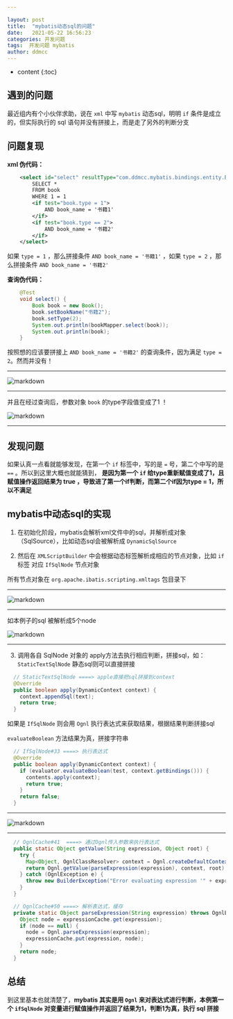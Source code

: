 ```yaml
---

layout: post
title:  "mybatis动态sql的问题"
date:   2021-05-22 16:56:23
categories: 开发问题
tags:  开发问题 mybatis
author: ddmcc
---
```


* content
{:toc}





## 遇到的问题

最近组内有个小伙伴求助，说在 `xml` 中写 `mybatis` 动态sql，明明 `if` 条件是成立的，但实际执行的 sql 语句并没有拼接上，而是走了另外的判断分支



## 问题复现

**xml 伪代码：**

```xml
    <select id="select" resultType="com.ddmcc.mybatis.bindings.entity.Book">
        SELECT *
        FROM book
        WHERE 1 = 1
        <if test="book.type = 1">
            AND book_name = '书籍1'
        </if>
        <if test="book.type == 2">
            AND book_name = '书籍2'
        </if>
    </select>
```

如果 `type = 1` ，那么拼接条件 `AND book_name = '书籍1'` ，如果 `type = 2` ，那么拼接条件 `AND book_name = '书籍2'` 


**查询伪代码：**

```java
    @Test
    void select() {
        Book book = new Book();
        book.setBookName("书籍2");
        book.setType(2);
        System.out.println(bookMapper.select(book));
        System.out.println(book);
    }
```


按照想的应该要拼接上 ` AND book_name = '书籍2' ` 的查询条件，因为满足 `type = 2`。然而并没有！

---
![markdown](https://ddmcc-1255635056.file.myqcloud.com/4804949d-fc3b-47a1-a5a1-fc5e1317e819.png)

---

并且在经过查询后，参数对象 `book` 的type字段值变成了1 ！

![markdown](https://ddmcc-1255635056.file.myqcloud.com/15ea80c7-b3a6-4ae5-a141-431c7cdd2a4f.png)

---


## 发现问题

如果认真一点看就能够发现，在第一个 `if` 标签中，写的是 `=` 号，第二个中写的是 `==` 。所以到这里大概也就能猜到， **是因为第一个 `if` 给type重新赋值变成了1，且
赋值操作返回结果为 true ，导致进了第一个if判断，而第二个if因为type = 1，所以不满足**


## mybatis中动态sql的实现

1. 在初始化阶段，mybatis会解析xml文件中的sql，并解析成对象（SqlSource），比如动态sql会被解析成 `DynamicSqlSource`

2. 然后在 `XMLScriptBuilder` 中会根据动态标签解析成相应的节点对象，比如 `if` 标签 对应 `IfSqlNode` 节点对象

所有节点对象在 `org.apache.ibatis.scripting.xmltags` 包目录下

---

![markdown](https://ddmcc-1255635056.file.myqcloud.com/ee386f3d-5a75-4997-9a36-4642d6cb16d3.png)

---

如本例子的sql 被解析成5个node

![markdown](https://ddmcc-1255635056.file.myqcloud.com/c2334433-a75f-4f58-aece-0b7222ab8094.png)

---

3. 调用各自 SqlNode 对象的 apply方法去执行相应判断，拼接sql，如：`StaticTextSqlNode` 静态sql则可以直接拼接

```java
  // StaticTextSqlNode ====> apple直接把sql拼接到context
  @Override
  public boolean apply(DynamicContext context) {
    context.appendSql(text);
    return true;
  }
```

如果是 `IfSqlNode` 则会用 `Ognl` 执行表达式来获取结果，根据结果判断拼接sql


`evaluateBoolean` 方法结果为真，拼接字符串

```java
  // IfSqlNode#33 ====> 执行表达式
  @Override
  public boolean apply(DynamicContext context) {
    if (evaluator.evaluateBoolean(test, context.getBindings())) {
      contents.apply(context);
      return true;
    }
    return false;
  }
```

----


![markdown](https://ddmcc-1255635056.file.myqcloud.com/1a352479-835c-40d5-8542-e3783929ed6e.png)

----

```java
  // OgnlCache#41  ====> 通过Ognl传入参数来执行表达式
  public static Object getValue(String expression, Object root) {
    try {
      Map<Object, OgnlClassResolver> context = Ognl.createDefaultContext(root, new OgnlClassResolver());
      return Ognl.getValue(parseExpression(expression), context, root);
    } catch (OgnlException e) {
      throw new BuilderException("Error evaluating expression '" + expression + "'. Cause: " + e, e);
    }
  }

  // OgnlCache#50 ====> 解析表达式，缓存
  private static Object parseExpression(String expression) throws OgnlException {
    Object node = expressionCache.get(expression);
    if (node == null) {
      node = Ognl.parseExpression(expression);
      expressionCache.put(expression, node);
    }
    return node;
  }
```


## 总结

到这里基本也就清楚了，**mybatis 其实是用 `Ognl` 来对表达式进行判断，本例第一个 `ifSqlNode` 对变量进行赋值操作并返回了结果为1，判断1为真，执行 sql 拼接**




